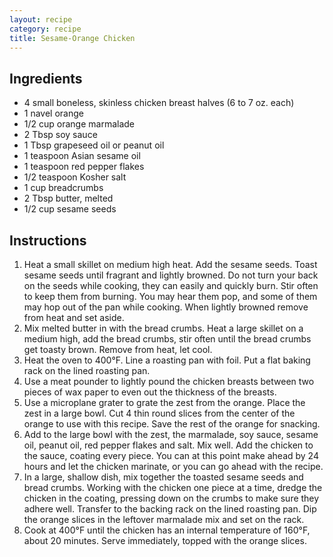 ```yaml
---
layout: recipe
category: recipe
title: Sesame-Orange Chicken
---
```


## Ingredients ##


- 4 small boneless, skinless chicken breast halves (6 to 7 oz. each)
- 1 navel orange
- 1/2 cup orange marmalade
- 2 Tbsp soy sauce
- 1 Tbsp grapeseed oil or peanut oil
- 1 teaspoon Asian sesame oil
- 1 teaspoon red pepper flakes
- 1/2 teaspoon Kosher salt
- 1 cup breadcrumbs
- 2 Tbsp butter, melted
- 1/2 cup sesame seeds


## Instructions ##

1. Heat a small skillet on medium high heat. Add the sesame seeds. Toast sesame seeds until fragrant and lightly browned. Do not turn your back on the seeds while cooking, they can easily and quickly burn. Stir often to keep them from burning. You may hear them pop, and some of them may hop out of the pan while cooking. When lightly browned remove from heat and set aside.
2. Mix melted butter in with the bread crumbs. Heat a large skillet on a medium high, add the bread crumbs, stir often until the bread crumbs get toasty brown. Remove from heat, let cool.
3. Heat the oven to 400°F. Line a roasting pan with foil. Put a flat baking rack on the lined roasting pan.
4. Use a meat pounder to lightly pound the chicken breasts between two pieces of wax paper to even out the thickness of the breasts.
5. Use a microplane grater to grate the zest from the orange. Place the zest in a large bowl. Cut 4 thin round slices from the center of the orange to use with this recipe. Save the rest of the orange for snacking.
6. Add to the large bowl with the zest, the marmalade, soy sauce, sesame oil, peanut oil, red pepper flakes and salt. Mix well. Add the chicken to the sauce, coating every piece. You can at this point make ahead by 24 hours and let the chicken marinate, or you can go ahead with the recipe.
7. In a large, shallow dish, mix together the toasted sesame seeds and bread crumbs. Working with the chicken one piece at a time, dredge the chicken in the coating, pressing down on the crumbs to make sure they adhere well. Transfer to the backing rack on the lined roasting pan. Dip the orange slices in the leftover marmalade mix and set on the rack.
8. Cook at 400°F until the chicken has an internal temperature of 160°F, about 20 minutes. Serve immediately, topped with the orange slices.
